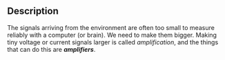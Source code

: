 ## Description
The signals arriving from the environment are often too small to measure reliably with a computer (or brain). We need to make them bigger. Making tiny voltage or current signals larger is called *amplification*, and the things that can do this are ***amplifiers***.
